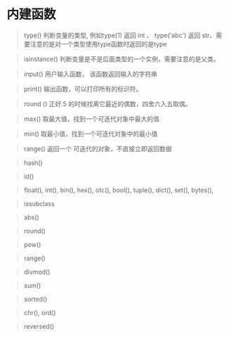 # 内建函数
> type()  判断变量的类型,  例如type(1) 返回 int 、 type('abc') 返回 str、需要注意的是对一个类型使用type函数时返回的是type

> isinstance() 判断变量是不是后面类型的一个实例，需要注意的是父类。

> input() 用户输入函数， 该函数返回输入的字符串

> print() 输出函数，可以打印所有的标识符。

> round () 正好.5 的时候找离它最近的偶数，四舍六入五取偶。

> max() 取最大值，找到一个可迭代对象中最大的值

> min() 取最小值，找到一个可迭代对象中的最小值

> range() 返回一个 可迭代的对象，不直接立即返回数据

> hash()

> id()

>  float(),   int(),  bin(), hex(), otc(), bool(),  tuple(),  dict(),  set(), bytes(),  

> issubclass

> abs()

>  round()

> pow()

> range()

> divmod()

> sum()

> sorted()

> chr(),   ord()

> reversed()

<!--stackedit_data:
eyJoaXN0b3J5IjpbMTYzNjYxNDY3OCwxMjg0OTU0Njg3LDE5Mj
Y5MTQyNTAsNDc1MTMyMzQ3LC00OTQ5MzkwMzEsLTE1MjY2NjA0
MCwtNDIyNzgxMDU0LDczNDk3MDIzMCw3MzQ5NzAyMzAsLTY0Mj
Q3NDE1MiwxMzM0MTUxOTcsMTI0ODY1NjE0MCwxNjIwMzg1Nzgz
LDI0OTc1OTcwMV19
-->
